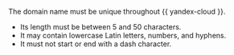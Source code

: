 The domain name must be unique throughout {{ yandex-cloud }}.

* Its length must be between 5 and 50 characters.
* It may contain lowercase Latin letters, numbers, and hyphens.
* It must not start or end with a dash character.
